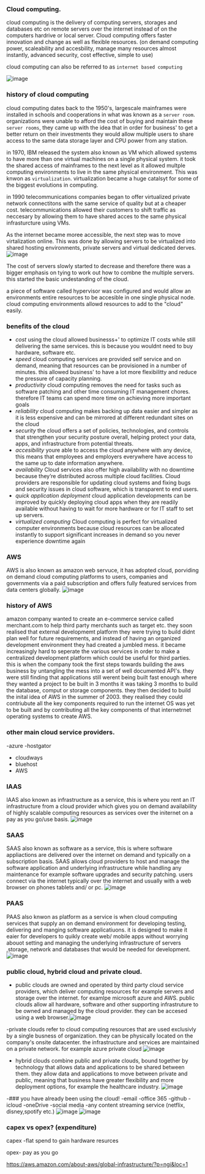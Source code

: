 ### Cloud computing.

cloud computing is the delivery of computing servers, storages and databases etc on remote servers over the internet instead of on the computers hardrive or local server. Cloud computing offers faster innovation and change as well as flexible resources. (on demand computing power, scaleability and accesbility, manage many resources almost instantly, advanced security, cost effective, simple to use)

cloud computing can also be referred to as `internet based computing`

![image](https://github.com/MarwahClark/tech230_AWS/assets/133018482/2e089353-bbb0-4db3-9e8e-9aa541a77556)

### history of cloud computing
cloud computing dates back to the 1950's, largescale mainframes were installed in schools and cooperations in what was known as a `server room`. organizations were unable to afford the cost of buying and maintain these `server rooms`, they came up with the idea that in order for business' to get a better return on their investments they would allow multiple users to share access to the same data storage layer and CPU power from any station.

in 1970, IBM released the system also known as VM which allowed systems to have more than one virtual machines on a single physical system. it took the shared access of mainframes to the next level as it allowed multple computing environments to live in the same physical environment. This was knwon as `virtualization`. virtualization became a huge catalsyt for some of the biggest evolutions in computing.

in 1990 telecommunications companies began to offer virtualized private network connectitons with the same service of quality but at a cheaper cost. telecommunications allowed their customers to shift traffic as neccesary by allowing them to have shared acces to the same physical infrasturcture using VMs.

As the internet became moree accessible, the next step was to move virtalization online. This was done by allowing servers to be virtualized into shared hosting environments, private servers and virtual dedicated derves.
![image](https://github.com/MarwahClark/tech230_AWS/assets/133018482/fdf1e6e3-6ba9-49fc-9e20-fc5cd688c617)

The cost of servers slowly started to decrease and therefore there was a bigger emphasis on tying to work out how to combne the multiple servers. this started the basic undestanding of the cloud. 

a piece of software called hypervisor  was configured and would allow an environments entire resources to be accesible in one single physical node. cloud computing environments allowd resources to add to the "cloud" easily.


### benefits of the cloud

- *cost* using the cloud allowed businesss+' to optimize IT costs while still delivering the same services. this is because you wouldnt need to buy hardware, software etc.
- *speed* cloud computing services are provided self service and on demand, meaning that resources can be provisioned in a number of minutes. this allowed business' to have a lot more flexibilitty and reduce the pressure of capacity planning.
- *productivity* cloud computing removes the need for tasks such as software patching and other time consuming IT management chores. therefore IT teams can spend more time on achieving more important goals
- *reliability* cloud computing makes backing up data easier and simpler as it is less expensive and can be mirrored at different redundant sites on the cloud
- *security* the cloud offers a set of policies, technologies, and controls that strengthen your security posture overall, helping protect your data, apps, and infrastructure from potential threats.
- *accesibility* youre able to access the cloud anywhere with any device, this means that employees and employers everywhere have access to the same up to date information anywhere.
- *availability* Cloud services also offer high availability with no downtime because they’re distributed across multiple cloud facilities. Cloud providers are responsible for updating cloud systems and fixing bugs and security issues in cloud software, which is transparent to end users.
- *quick application deployment* cloud application developments can be improved by quickly deploying cloud apps when they are readily available without having to wait for more hardware or for IT staff to set up servers.
- *virtualized computing* Cloud computing is perfect for virtualized computer environments because cloud resources can be allocated instantly to support significant increases in demand so you never experience downtime again

### AWS
AWS is also known as amazon web servuce, it has adopted cloud, porviding on demand cloud computing platforms to users, companies and governments via a paid subscription and offers fully featured services from data centers globally.
![image](https://github.com/MarwahClark/tech230_AWS/assets/133018482/a0fddf35-9add-4020-9a90-d3094f0d8eff)

### history of AWS

amazon company wanted to create an e-commerce service called merchant.com to help third party merchants such as target etc. they soon realised that external developmemt platform they were trying to build didnt plan well for future requirements, and instead of having an organized development environment they had created a jumbled mess. it became increasingly hard to seperate the various services in order to make a centralized development platform which could be useful for third parties. this is when the company took the first steps towards building the aws business by untangling the mess into a set of well documented API's. they were still finding that applications still werent being built fast enough where they wanted a project to be built in 3 months it was taking 3 months to build the database, comput or storage components. they then decided to build the inital idea of AWS in the summer of 2003. they realised they could contriubute all the key components required to run the internet OS was yet to be built and by contributing all the key components of that  internetrnet operating systems to create AWS.

### other main cloud service providers.
-azure 
-hostgator
- cloudways
- bluehost
- AWS

### IAAS
IAAS also known as infrastructure as a service, this is where you rent an IT infrastructure from a cloud provider which gives you on demand availability of highly scalable computing resources as services over the initernet on a pay as you go/use basis. 
![image](https://github.com/MarwahClark/tech230_AWS/assets/133018482/472554f7-5318-40ce-bff5-886866cde1b4)

### SAAS
SAAS also known as software as a service, this is where software appliactions are delivered over the internet on demand and typically on a subscription basis. SAAS allows cloud providers to host and manage the software application and underlying infrastructure while handling any maintenance for example software upgrades and security patching. users connect via the internet typically over the internet and usually with a web browser on phones tablets and/ or pc.
![image](https://github.com/MarwahClark/tech230_AWS/assets/133018482/b1eda677-bc6c-4874-967d-8e0321ba497d)


### PAAS
PAAS also knwon as platform  as a service is when cloud computing services that supply an on demand environment for developing testing, delivering and manging software applicatiuons. it is designed to make it eaier for developers to quikly create web/ mobile apps without worrying abouot setting and managing the underlying infrastructure of servers ,storage, network and databases that would be needed for development.
![image](https://github.com/MarwahClark/tech230_AWS/assets/133018482/0f61052c-e229-4d39-9a71-1a3286a4173d)

### public cloud, hybrid cloud and private cloud.
 - public clouds are owned and operated by third party cloud service providers, which deliver computing resources for example servers and storage over the internet. for examlpe microsoft azure and AWS. public clouds allow all hardware, software and other supporting infrastruture to be owned and managed by the cloud provider. they can be accesed using a web browser.![image](https://github.com/MarwahClark/tech230_AWS/assets/133018482/ef2e4518-76d6-488b-8f8b-d8ebcd7869d7)


-private clouds refer to cloud computing resources that are used exclusivly by a single busness of organization. they can be physically located on the company's onsite datacenter. the infrastructure and services are maintained on a private network. for example azure private cloud ![image](https://github.com/MarwahClark/tech230_AWS/assets/133018482/d264eda7-a7da-4901-af20-62371c0751c5)


- hybrid clouds combine public and private clouds, bound together by technology that allows data and applications to be shared between them. they allow data and applications to move between private and public, meaning that business have greater flexibility and more deployment options, for example the healthcare industry. 
![image](https://github.com/MarwahClark/tech230_AWS/assets/133018482/b4068bf5-2ead-44f5-9db2-5ea2a67b8442)


-### you have already been using the cloud!
-email
-office 365
-github
-icloud
-oneDrive
-social media
-any content streaming service (netflix, disney,spotify etc.)
![image](https://github.com/MarwahClark/tech230_AWS/assets/133018482/3708e2f9-9a0e-43a8-b0df-a57695178846)
![image](https://github.com/MarwahClark/tech230_AWS/assets/133018482/a8c1dc90-80a4-40a2-917c-1e0acd47971e)

### capex vs opex? (expenditure)

capex -flat spend to gain hardware resurces

opex- pay as you go

https://aws.amazon.com/about-aws/global-infrastructure/?p=ngi&loc=1



